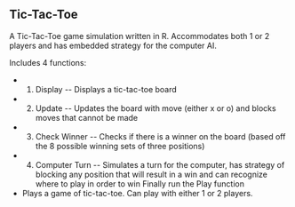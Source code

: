 ## Tic-Tac-Toe
A Tic-Tac-Toe game simulation written in R. Accommodates both 1 or 2 players and has embedded strategy for the computer AI.

Includes 4 functions:
 - 1. Display -- Displays a tic-tac-toe board
 - 2. Update -- Updates the board with move (either x or o) and blocks moves that cannot be made
 - 3. Check Winner -- Checks if there is a winner on the board (based off the 8 possible winning sets of three positions)
 - 4. Computer Turn -- Simulates a turn for the computer, has strategy of blocking any position that will result in a win and can recognize where to play in order to win
Finally run the Play function 
 - Plays a game of tic-tac-toe. Can play with either 1 or 2 players.
